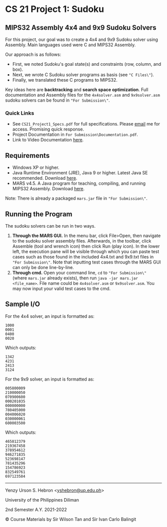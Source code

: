 # **CS 21 Project 1: Sudoku**

## MIPS32 Assembly 4x4 and 9x9 Sudoku Solvers
For this project, our goal was to create a 4x4 and 9x9 Sudoku solver using Assembly. Main languages used were C and MIPS32 Assembly.

Our approach is as follows:
- First, we noted Sudoku's goal state(s) and constraints (row, column, and box).
- Next, we wrote C Sudoku solver programs as basis (see `"C Files\"`).
- Finally, we translated these C programs to MIPS32.

Key ideas here are **backtracking** and **search space optimization**.
Full documentation and Assembly files for the `4x4solver.asm` and `9x9solver.asm` sudoku solvers can be found in `"For Submission\"`.

### **Quick Links**
- See `CS21_Project1_Specs.pdf` for full specifications. Please [email](yshebron@up.edu.ph) me for access. Promising quick response.
- Project Documentation in `For Submission\Documentation.pdf`.
- Link to Video Documentation [here](https://drive.google.com/file/d/1k-E8vXAQEqSiizUXigCTDUmzAVF_FHYs/view?usp=sharing).

## **Requirements**
- Windows XP or higher.
- Java Runtime Environment (JRE), Java 9 or higher. Latest Java SE recommended. Download [here](https://www.oracle.com/java/technologies/javase-downloads.html).
- MARS v4.5. A Java program for teaching, compiling, and running MIPS32 Assembly. Download [here](http://courses.missouristate.edu/kenvollmar/mars/download.htm).

Note: There is already a packaged `mars.jar` file in `"For Submission\"`.

## **Running the Program**
The sudoku solvers can be run in two ways.

1. **Through the MARS GUI.** In the menu bar, click File>Open, then navigate to the sudoku solver assembly files. Afterwards, in the toolbar, click Assemble (tool and wrench icon) then click Run (play icon). In the lower left, the execution pane will be visible through which you can paste test cases such as those found in the included 4x4.txt and 9x9.txt files in `"For Submission\"`. Note that inputting test cases through the MARS GUI can only be done line-by-line.
2. **Through cmd.** Open your command line, `cd` to `"For Submission\"` (where `mars.jar` already exists), then run `java -jar mars.jar <file_name>`. File name could be `4x4solver.asm` or `9x9solver.asm`. You may now input your valid test cases to the cmd. 
## **Sample I/O**
For the 4x4 solver, an input is formatted as:
```
1000
0001
0400
0020
```

Which outputs:
```
1342
4231
2413
3124
```

For the 9x9 solver, an input is formatted as:
```
005800009
210000050
070900600
000201035
000000000
780405000
004006020
030000061
600003500
```
Which outputs:
```
465812379
219367458
378954612
946271835
523698147
781435296
154786923
832549761
697123584
```
---
Yenzy Urson S. Hebron \<yshebron@up.edu.ph\>

University of the Philippines Diliman

2nd Semester A.Y. 2021-2022

© Course Materials by Sir Wilson Tan and Sir Ivan Carlo Balingit
